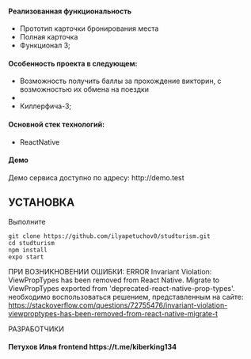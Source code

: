 <h4>Реализованная функциональность</h4>
<ul>
    <li>Прототип карточки бронирования места</li>
    <li>Полная карточка</li>
    <li>Функционал 3;</li>
</ul> 
<h4>Особенность проекта в следующем:</h4>
<ul>
 <li>Возможность получить баллы за прохождение викторин, с возможностью их обмена на поездки</li>
 <li></li>
 <li>Киллерфича-3;</li>  
 </ul>
<h4>Основной стек технологий:</h4>
<ul>
    <li>ReactNative</li>
 </ul>
<h4>Демо</h4>
<p>Демо сервиса доступно по адресу: http://demo.test </p>


УСТАНОВКА
------------

Выполните 
~~~
git clone https://github.com/ilyapetuchov0/studturism.git
cd studturism
npm install
expo start
~~~

ПРИ ВОЗНИКНОВЕНИИ ОШИБКИ: ERROR  Invariant Violation: ViewPropTypes has been removed from React Native. Migrate to ViewPropTypes exported from 'deprecated-react-native-prop-types'.
необходимо воспользоваться решением, представленным на сайте: https://stackoverflow.com/questions/72755476/invariant-violation-viewproptypes-has-been-removed-from-react-native-migrate-t

РАЗРАБОТЧИКИ

<h4>Петухов Илья frontend https://t.me/kiberking134 </h4>


